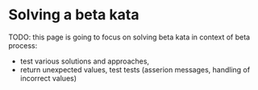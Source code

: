# Solving a beta kata

TODO: this page is going to focus on solving beta kata in context of beta process:
 - test various solutions and approaches,
 - return unexpected values, test tests (asserion messages, handling of incorrect values)